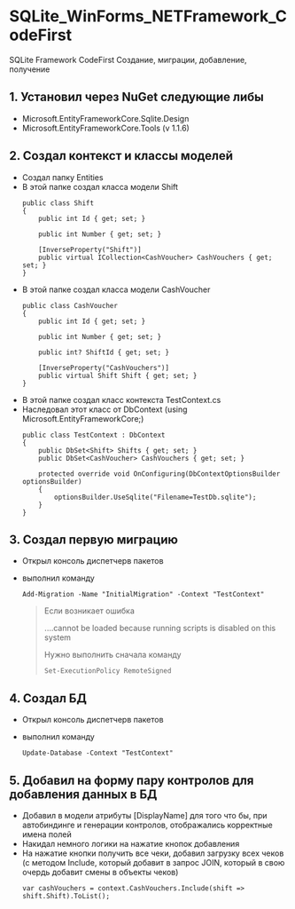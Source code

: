 # SQLite_WinForms_NETFramework_CodeFirst
SQLite Framework CodeFirst Создание, миграции, добавление, получение

## 1. Установил через NuGet следующие либы

+ Microsoft.EntityFrameworkCore.Sqlite.Design
+ Microsoft.EntityFrameworkCore.Tools  (v 1.1.6)

## 2. Создал контекст и классы моделей

+ Создал папку Entities
+ В этой папке создал класса модели Shift
    ```
    public class Shift
    {
        public int Id { get; set; }

        public int Number { get; set; }

        [InverseProperty("Shift")]
        public virtual ICollection<CashVoucher> CashVouchers { get; set; }
    }
    ```
+ В этой папке создал класса модели CashVoucher
    ```
    public class CashVoucher
    {
        public int Id { get; set; }

        public int Number { get; set; }

        public int? ShiftId { get; set; }

        [InverseProperty("CashVouchers")]
        public virtual Shift Shift { get; set; }
    }
    ```
+ В этой папке создал класс контекста TestContext.cs
+ Наследовал этот класс от DbContext (using Microsoft.EntityFrameworkCore;)
    ```
    public class TestContext : DbContext
    {
        public DbSet<Shift> Shifts { get; set; }
        public DbSet<CashVoucher> CashVouchers { get; set; }

        protected override void OnConfiguring(DbContextOptionsBuilder optionsBuilder)
        {
            optionsBuilder.UseSqlite("Filename=TestDb.sqlite");
        }
    }
    ```
## 3. Создал первую миграцию
+ Открыл консоль диспетчерв пакетов
+ выполнил команду

    ```
    Add-Migration -Name "InitialMigration" -Context "TestContext"
    ```
    
    > Если возникает ошибка
    > 
    > ....cannot be loaded because running scripts is disabled on this system
    > 
    > Нужно выполнить сначала команду
    > 
    > ``` Set-ExecutionPolicy RemoteSigned ```

## 4. Создал БД
+ Открыл консоль диспетчерв пакетов
+ выполнил команду

    ```
    Update-Database -Context "TestContext"
    ```

## 5. Добавил на форму пару контролов для добавления данных в БД
+ Добавил в модели атрибуты [DisplayName] для того что бы, при автобиндинге и генерации контролов, отображались корректные имена полей
+ Накидал немного логики на нажатие кнопок добавления
+ На нажатие кнопки получить все чеки, добавил загрузку всех чеков (с методом Include, который добавит в запрос JOIN, который в свою очердь добавит смены в объекты чеков)
    ```
    var cashVouchers = context.CashVouchers.Include(shift => shift.Shift).ToList();
    ```

